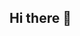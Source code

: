 ## Hi there 👋

<!--
**ananyabhushan2809/ananyabhushan2809** is a ✨ _special_ ✨ repository because its `README.md` (this file) appears on your GitHub profile.

Here are some ideas to get you started:
👋 Hi, I’m @ananyabhushan2809
👀 I’m interested in building something.
🌱 I’m currently learning Languages
💞️ I’m looking to collaborate on web development.
📫 How to reach me / insta- @ananya_bhushan
😄 Pronouns: she/her
-->
